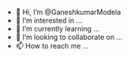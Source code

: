 - 👋 Hi, I’m @GaneshkumarModela
- 👀 I’m interested in ...
- 🌱 I’m currently learning ...
- 💞️ I’m looking to collaborate on ...
- 📫 How to reach me ...

<!---
GaneshkumarModela/GaneshkumarModela is a ✨ special ✨ repository because its `README.md` (this file) appears on your GitHub profile.
You can click the Preview link to take a look at your changes.
--->
